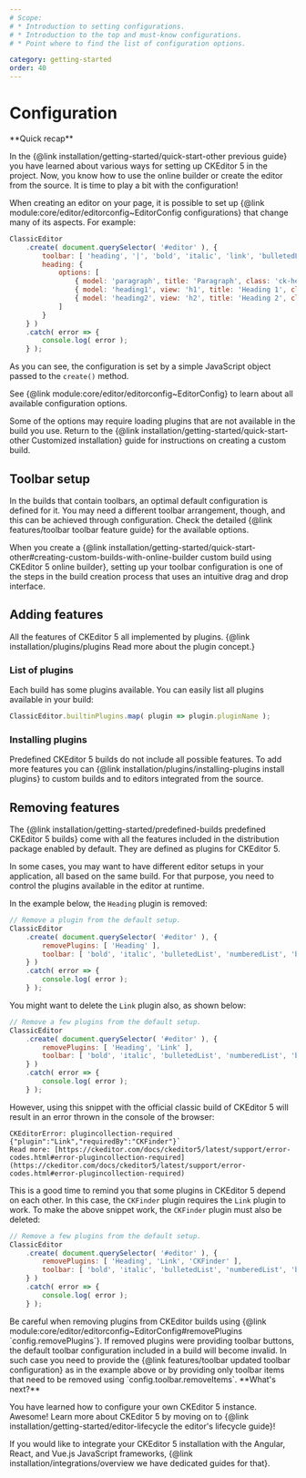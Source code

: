 ```yaml
---
# Scope:
# * Introduction to setting configurations.
# * Introduction to the top and must-know configurations.
# * Point where to find the list of configuration options.

category: getting-started
order: 40
---
```


# Configuration

<info-box hint>
**Quick recap**

In the {@link installation/getting-started/quick-start-other previous guide} you have learned about various ways for setting up CKEditor 5 in the project. Now, you know how to use the online builder or create the editor from the source. It is time to play a bit with the configuration!
</info-box>

When creating an editor on your page, it is possible to set up {@link module:core/editor/editorconfig~EditorConfig configurations} that change many of its aspects. For example:

```js
ClassicEditor
	.create( document.querySelector( '#editor' ), {
		toolbar: [ 'heading', '|', 'bold', 'italic', 'link', 'bulletedList', 'numberedList', 'blockQuote' ],
		heading: {
			options: [
				{ model: 'paragraph', title: 'Paragraph', class: 'ck-heading_paragraph' },
				{ model: 'heading1', view: 'h1', title: 'Heading 1', class: 'ck-heading_heading1' },
				{ model: 'heading2', view: 'h2', title: 'Heading 2', class: 'ck-heading_heading2' }
			]
		}
	} )
	.catch( error => {
		console.log( error );
	} );
```

As you can see, the configuration is set by a simple JavaScript object passed to the `create()` method.

See {@link module:core/editor/editorconfig~EditorConfig} to learn about all available configuration options.

Some of the options may require loading plugins that are not available in the build you use. Return to the {@link installation/getting-started/quick-start-other Customized installation} guide for instructions on creating a custom build.

## Toolbar setup

In the builds that contain toolbars, an optimal default configuration is defined for it. You may need a different toolbar arrangement, though, and this can be achieved through configuration. Check the detailed {@link features/toolbar toolbar feature guide} for the available options.

When you create a {@link installation/getting-started/quick-start-other#creating-custom-builds-with-online-builder custom build using CKEditor 5 online builder}, setting up your toolbar configuration is one of the steps in the build creation process that uses an intuitive drag and drop interface.

## Adding features

All the features of CKEditor 5 all implemented by plugins. {@link installation/plugins/plugins Read more about the plugin concept.}

### List of plugins

Each build has some plugins available. You can easily list all plugins available in your build:

```js
ClassicEditor.builtinPlugins.map( plugin => plugin.pluginName );
```

### Installing plugins

Predefined CKEditor 5 builds do not include all possible features. To add more features you can {@link installation/plugins/installing-plugins install plugins} to custom builds and to editors integrated from the source.

## Removing features

The {@link installation/getting-started/predefined-builds predefined CKEditor 5 builds} come with all the features included in the distribution package enabled by default. They are defined as plugins for CKEditor 5.

In some cases, you may want to have different editor setups in your application, all based on the same build. For that purpose, you need to control the plugins available in the editor at runtime.

In the example below, the `Heading` plugin is removed:

```js
// Remove a plugin from the default setup.
ClassicEditor
	.create( document.querySelector( '#editor' ), {
		removePlugins: [ 'Heading' ],
		toolbar: [ 'bold', 'italic', 'bulletedList', 'numberedList', 'blockQuote' , 'link' ]
	} )
	.catch( error => {
		console.log( error );
	} );
```

You might want to delete the `Link` plugin also, as shown below:

```js
// Remove a few plugins from the default setup.
ClassicEditor
	.create( document.querySelector( '#editor' ), {
		removePlugins: [ 'Heading', 'Link' ],
		toolbar: [ 'bold', 'italic', 'bulletedList', 'numberedList', 'blockQuote' ]
	} )
	.catch( error => {
		console.log( error );
	} );
```

However, using this snippet with the official classic build of CKEditor 5 will result in an error thrown in the console of the browser:
```
CKEditorError: plugincollection-required {"plugin":"Link","requiredBy":"CKFinder"}`
Read more: [https://ckeditor.com/docs/ckeditor5/latest/support/error-codes.html#error-plugincollection-required](https://ckeditor.com/docs/ckeditor5/latest/support/error-codes.html#error-plugincollection-required)
```
This is a good time to remind you that some plugins in CKEditor 5 depend on each other. In this case, the `CKFinder` plugin requires the `Link` plugin to work. To make the above snippet work, the `CKFinder` plugin must also be deleted:

```js
// Remove a few plugins from the default setup.
ClassicEditor
	.create( document.querySelector( '#editor' ), {
		removePlugins: [ 'Heading', 'Link', 'CKFinder' ],
		toolbar: [ 'bold', 'italic', 'bulletedList', 'numberedList', 'blockQuote' ]
	} )
	.catch( error => {
		console.log( error );
	} );
```

<info-box>
	Be careful when removing plugins from CKEditor builds using {@link module:core/editor/editorconfig~EditorConfig#removePlugins `config.removePlugins`}. If removed plugins were providing toolbar buttons, the default toolbar configuration included in a build will become invalid. In such case you need to provide the {@link features/toolbar updated toolbar configuration} as in the example above or by providing only toolbar items that need to be removed using `config.toolbar.removeItems`.
</info-box>

<info-box hint>
**What's next?**

You have learned how to configure your own CKEditor 5 instance. Awesome! Learn more about CKEditor 5 by moving on to {@link installation/getting-started/editor-lifecycle the editor's lifecycle guide}!

If you would like to integrate your CKEditor 5 installation with the Angular, React, and Vue.js JavaScript frameworks, {@link installation/integrations/overview we have dedicated guides for that}.
</info-box>
